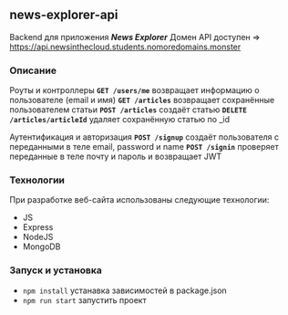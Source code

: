 ## news-explorer-api

Backend для приложения ***News Explorer***
Домен API доступен => https://api.newsinthecloud.students.nomoredomains.monster

### Описание

Роуты и контроллеры
**`GET /users/me`** возвращает информацию о пользователе (email и имя)
**`GET /articles`** возвращает сохранённые пользователем статьи
**`POST /articles`** создаёт статью
**`DELETE /articles/articleId`** удаляет сохранённую статью  по _id

Аутентификация и авторизация
**`POST /signup`** создаёт пользователя с переданными в теле email, password и name
**`POST /signin`** проверяет переданные в теле почту и пароль и возвращает JWT

### Технологии

При разработке веб-сайта использованы следующие технологии:
* JS
* Express
* NodeJS
* MongoDB

### Запуск и установка
* `npm install` устанавка зависимостей в package.json
* `npm run start` запустить проект
